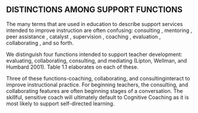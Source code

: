 ## DISTINCTIONS AMONG SUPPORT FUNCTIONS

The many terms that are used in education to describe support services intended to improve instruction are often confusing: consulting , mentoring , peer assistance , catalyst , supervision , coaching , evaluation , collaborating , and so forth.

We distinguish four functions intended to support teacher development: evaluating, collaborating, consulting, and mediating (Lipton, Wellman, and Humbard 2001). Table 1.1 elaborates on each of these.

Three of these functions-coaching, collaborating, and consultinginteract to improve instructional practice. For beginning teachers, the consulting, and collaborating features are often beginning stages of a conversation. The skillful, sensitive coach will ultimately default to Cognitive Coaching as it is most likely to support self-directed learning.